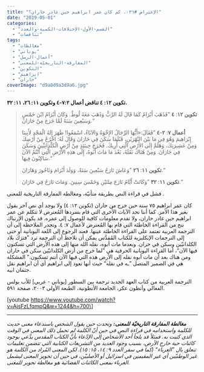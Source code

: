```yaml
---
title: "الإعتراض #٠٣٦، كم كان عمر ابراهيم حين غادر حاران؟"
date: "2019-05-01"
categories: 
  - "القسم-الأول-الإختلافات-الكمية-والعدد"
  - "تناقضات"
tags: 
  - "مغالطات"
  - "يوناني"
  - "أعمال-الرسل"
  - "المفارقة-التاريخيّة-للمعنى"
  - "التكوين"
  - "ابراهيم"
  - "حاران"
coverImage: "d9a0d9a3d9a6.jpg"
---
```


**تكوين ١٢: ٤ تناقض أعمال ٧:٢-٤ وتكوين ١١: ٢٦، ١١: ٣٢.**

> **تكوين ١٢**: **٤** ”فَذَهَبَ أَبْرَامُ كَمَا قَالَ لَهُ الرَّبُّ وَذَهَبَ مَعَهُ لُوطٌ. وَكَانَ أَبْرَامُ ابْنَ خَمْسٍ وَسَبْعِينَ سَنَةً لَمَّا خَرَجَ مِنْ حَارَانَ.“
> 
> **أعمال ٧**: **٢**\-**٤** ”فَقَالَ:«أَيُّهَا الرِّجَالُ الإِخْوَةُ وَالآبَاءُ، اسْمَعُوا! ظَهَرَ إِلهُ الْمَجْدِ لأَبِينَا إِبْرَاهِيمَ وَهُوَ فِي مَا بَيْنَ النَّهْرَيْنِ، قَبْلَمَا سَكَنَ فِي حَارَانَ وَقَالَ لَهُ: اخْرُجْ مِنْ أَرْضِكَ وَمِنْ عَشِيرَتِكَ، وَهَلُمَّ إِلَى الأَرْضِ الَّتِي أُرِيكَ. فَخَرَجَ حِينَئِذٍ مِنْ أَرْضِ الْكَلْدَانِيِّينَ وَسَكَنَ فِي حَارَانَ. وَمِنْ هُنَاكَ نَقَلَهُ، بَعْدَ مَا مَاتَ أَبُوهُ، إِلَى هذِهِ الأَرْضِ الَّتِي أَنْتُمُ الآنَ سَاكِنُونَ فِيهَا.“
> 
> **تكوين ١١**: **٢٦** ”وَعَاشَ تَارَحُ سَبْعِينَ سَنَةً، وَوَلَدَ أَبْرَامَ وَنَاحُورَ وَهَارَانَ.“
> 
> **تكوين ١١**: **٣٢** ”وَكَانَتْ أَيَّامُ تَارَحَ مِئَتَيْنِ وَخَمْسَ سِنِينَ. وَمَاتَ تَارَحُ فِي حَارَانَ.“

فشل في قراءة النص بطريقة متأنيّة، ومغالطة المفارقة التاريخية للمعنى .

كان عمر ابراهيم ٧٥ سنة حين خرج من حاران (تكوين ١٢: ٤) ولا يوجد أي نص آخر يقول بغير هذا الأمر. كما أننا نجد الآيات الأُخرى التي قام بسردها المُعترض لا تتكلم عن عمر ابراهيم حين غادر حاران، ولا تقدم معلومات كافية للوصول إلى عمره. قد يكون الإرتباك نتج من القراءة الخاطئة التي قام بها المُعترض لأعمال ٧: ٤. وتجدر الملاحظة إلى أن الترجمة العربية تعتمد على القراءة الخاطئة عينها. فعند الرجوع إلى اللغة اليونانية أو حتى إلى الترجمات الإنكليزية للكتاب المُقدَّس يمكن أن نلاحظ أن الترجمة ترد ”فترَكَ بلاد الكلدانيّين وسكن في حران. وبعدما مات أبوه، نقله الله منها إلى هذه الأرض التي تسكنون فيها الآن“، أما القراءة اليونانية الحرفية هي ”لما خرج من أرض الكلدانيّين سكن في حاران ومن هناك بعد أن مات أبوه نقله إلى الأرض هذه التي فيها الآن أنتم تسكنون.“ المشكلة هي في الضمير المتصل ”ـه في نقله“ حيث أنها تعود إلى ابراهيم أي أن ابراهيم نقل جثمان ابيه.

الترجمة العربية من كتاب العهد الجديد ترجمة بين السطور \[يوناني \- عربي\] للأب بولس الفغالي وأنطون عكر، الجامعة الأنطونية، الطبعة الأولى ٢٠٠٣، صفحة ٥٩١.

\[youtube https://www.youtube.com/watch?v=AjsFzLfqmpQ&w=1244&h=700\]

* * *

_**مغالطة المفارقة التاريخيّة للمعنى:** وتحدث حين يقول الشخص باستدعاء معنى حديث للكلمة واستخدامه في قراءة النص في حين أنّ الكلمة لم تحمل ذلك المعنى في الوقت الذي كتبت به. فمثلاً قد يلجأ أحد الأشخاص إلى الإدّعاء بأنَّ الكتاب المقدس يدَّعي بوجود كائنات حية خارج الأرض، بسبب وجود العديد من التشريعات الكتابية التي تتضمن تعليمات تتعلق بال ”الغرباء“ (كما في سفر العدد ٩: ١٤، ١٥: ١٥). لكن المعنى المُراد من الكلمة هو غير الوطنيّين أي غير المقيمين في اسرائيل أو الأصلييّن، في حين أن تحوير المعنى ليشمل الغرباء بمعنى الكائنات الفضائية هو مغالطة تحوير للمعنى._
